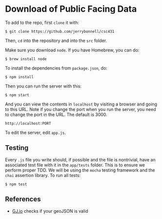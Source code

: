 # Download of Public Facing Data

To add to the repo, first `clone` it with:

```shell
$ git clone https://github.com/jerrybonnell/csc431
```

Then, `cd` into the repository and into the `src` folder.

Make sure you download `node`. If you have Homebrew, you can do:

```shell
$ brew install node
```

To install the dependencies from  `package.json`, do:

```shell
$ npm install
```

Then you can run the server with this:

```shell
$ npm start
```

And you can view the contents in `localhost` by visiting a browser and going to this URL. Note if you change the port when you run the server, you need to change the port in the URL. The default is 3000.

```
http://localhost:PORT
```

To edit the server, edit `app.js`.

## Testing

Every `.js` file you write should, if possible and the file is nontrivial, have an associated test file with it in the `app/tests` folder. This is to ensure we perform proper TDD. We will be using the `mocha` testing framework and the `chai` assertion library. To run all tests:

```shell
$ npm test
```

## References 

* [GJ.io](http://geojson.io/) checks if your geoJSON is valid 

